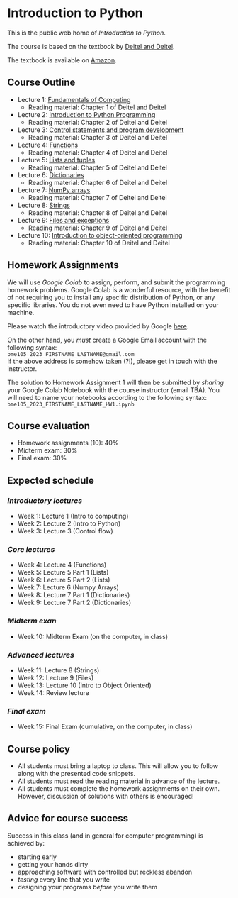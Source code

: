 # Introduction to Python
This is the public web home of _Introduction to Python_.

The course is based on the textbook by [Deitel and Deitel](https://deitel.com/intro-to-python-for-computer-science-and-data-science/). 

The textbook is available on [Amazon](https://www.amazon.com/Intro-Python-Computer-Science-Data/dp/0135404673).

## Course Outline
* Lecture 1: [Fundamentals of Computing](https://github.com/dmochow/intro_to_python/blob/main/L01.ipynb)
  * Reading material: Chapter 1 of Deitel and Deitel
* Lecture 2: [Introduction to Python Programming](https://github.com/dmochow/intro_to_python/blob/main/L02.ipynb)
  * Reading material: Chapter 2 of Deitel and Deitel
* Lecture 3: [Control statements and program development](https://github.com/dmochow/intro_to_python/blob/main/L03.ipynb)
  * Reading material: Chapter 3 of Deitel and Deitel
* Lecture 4: [Functions](https://github.com/dmochow/intro_to_python/blob/main/L04.ipynb)
  * Reading material: Chapter 4 of Deitel and Deitel
* Lecture 5: [Lists and tuples](https://github.com/dmochow/intro_to_python/blob/main/L05.ipynb)
  * Reading material: Chapter 5 of Deitel and Deitel
* Lecture 6: [Dictionaries](https://github.com/dmochow/intro_to_python/blob/main/L06.ipynb)
  * Reading material: Chapter 6 of Deitel and Deitel
* Lecture 7: [NumPy arrays](https://github.com/dmochow/intro_to_python/blob/main/L07.ipynb)
  * Reading material: Chapter 7 of Deitel and Deitel
* Lecture 8: [Strings](https://github.com/dmochow/intro_to_python/blob/main/L08.ipynb)
  * Reading material: Chapter 8 of Deitel and Deitel
* Lecture 9: [Files and exceptions](https://github.com/dmochow/intro_to_python/blob/main/L09.ipynb)
  * Reading material: Chapter 9 of Deitel and Deitel
* Lecture 10: [Introduction to object-oriented programming](https://github.com/dmochow/intro_to_python/blob/main/L10.ipynb)
  * Reading material: Chapter 10 of Deitel and Deitel

## Homework Assignments
We will use _Google Colab_ to assign, perform, and submit the programming homework problems. Google Colab is a wonderful resource, with the benefit of not requiring you to install any specific distribution of Python, or any specific libraries. You do not even need to have Python installed on your machine.

Please watch the introductory video provided by Google [here](https://colab.research.google.com/). 

On the other hand, you _must_ create a Google Email account with the following syntax: <br>
```bme105_2023_FIRSTNAME_LASTNAME@gmail.com``` <br>
If the above address is somehow taken (?!), please get in touch with the instructor. 

The solution to Homework Assignment 1 will then be submitted by _sharing_ your Google Colab Notebook with the course instructor (email TBA). You will need to name your notebooks according to the following syntax: <br>
```bme105_2023_FIRSTNAME_LASTNAME_HW1.ipynb``` <br>

## Course evaluation 
* Homework assignments (10): 40%
* Midterm exam: 30%
* Final exam: 30%


## Expected schedule
### _Introductory lectures_
* Week 1: Lecture 1 (Intro to computing)
* Week 2: Lecture 2 (Intro to Python)
* Week 3: Lecture 3 (Control flow)

### _Core lectures_
* Week 4: Lecture 4 (Functions)
* Week 5: Lecture 5 Part 1 (Lists)
* Week 6: Lecture 5 Part 2 (Lists)
* Week 7: Lecture 6 (Numpy Arrays)
* Week 8: Lecture 7 Part 1 (Dictionaries)
* Week 9: Lecture 7 Part 2 (Dictionaries)

### _Midterm exan_
* Week 10: Midterm Exam (on the computer, in class)

### _Advanced lectures_
* Week 11: Lecture 8 (Strings)
* Week 12: Lecture 9 (Files)
* Week 13: Lecture 10 (Intro to Object Oriented)
* Week 14: Review lecture

### _Final exam_
* Week 15: Final Exam (cumulative, on the computer, in class)

## Course policy
* All students must bring a laptop to class. This will allow you to follow along with the presented code snippets.
* All students must read the reading material in advance of the lecture.
* All students must complete the homework assignments on their own. However, discussion of solutions with others is encouraged!

## Advice for course success
Success in this class (and in general for computer programming) is achieved by:
* starting early
* getting your hands dirty
* approaching software with controlled but reckless abandon
* _testing_ every line that you write
* designing your programs _before_ you write them

